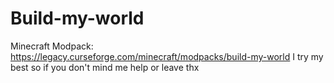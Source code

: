 # Build-my-world
 Minecraft Modpack: https://legacy.curseforge.com/minecraft/modpacks/build-my-world
 I try my best so
 if you don't mind me
  help
 or
  leave thx
